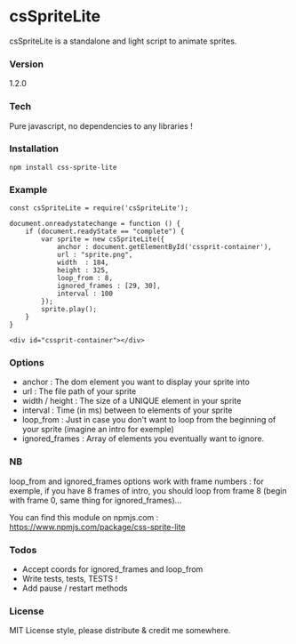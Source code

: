 # csSpriteLite

csSpriteLite is a standalone and light script to animate sprites.

### Version
1.2.0

### Tech
Pure javascript, no dependencies to any libraries !

### Installation
```
npm install css-sprite-lite
```

### Example
```
const csSpriteLite = require('csSpriteLite');
 
document.onreadystatechange = function () {
    if (document.readyState == "complete") {
        var sprite = new csSpriteLite({
            anchor : document.getElementById('cssprit-container'),
            url : "sprite.png",
            width  : 184,
            height : 325,
            loop_from : 8,
            ignored_frames : [29, 30],
            interval : 100
        });
        sprite.play();
    }
}

<div id="cssprit-container"></div>
```

### Options
* anchor : The dom element you want to display your sprite into
* url : The file path of your sprite
* width / height : The size of a UNIQUE element in your sprite
* interval : Time (in ms) between to elements of your sprite
* loop_from : Just in case you don't want to loop from the beginning of your sprite (imagine an intro for exemple)
* ignored_frames : Array of elements you eventually want to ignore.

### NB
loop_from and ignored_frames options work with frame numbers : for exemple, if you have 8 frames of intro, you should loop from frame 8 (begin with frame 0, same thing for ignored_frames)...

You can find this module on npmjs.com :
https://www.npmjs.com/package/css-sprite-lite

### Todos
 - Accept coords for ignored_frames and loop_from
 - Write tests, tests, TESTS !
 - Add pause / restart methods

### License
MIT License style, please distribute & credit me somewhere.
 
